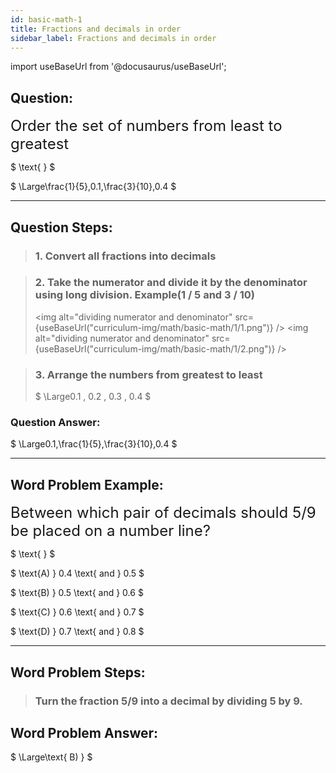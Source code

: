```yaml
---
id: basic-math-1
title: Fractions and decimals in order
sidebar_label: Fractions and decimals in order
---
```


import useBaseUrl from '@docusaurus/useBaseUrl';

## Question:

<font size="5">Order the set of numbers from least to greatest</font>

$
 \text{ }
$

$
\Large\frac{1}{5},0.1,\frac{3}{10},0.4
$

---

## Question Steps:

> ### 1. Convert all fractions into decimals

> ### 2. Take the numerator and divide it by the denominator using long division. Example(1 / 5 and 3 / 10)
>
> <img alt="dividing numerator and denominator" src={useBaseUrl("curriculum-img/math/basic-math/1/1.png")} />
> <img alt="dividing numerator and denominator" src={useBaseUrl("curriculum-img/math/basic-math/1/2.png")} />

> ### 3. Arrange the numbers from greatest to least
>
> $
\Large0.1 , 0.2 , 0.3 , 0.4
$

### Question Answer:

$
\Large0.1,\frac{1}{5},\frac{3}{10},0.4
$

---

## Word Problem Example:

<font size="5">Between which pair of decimals should 5/9 be placed on a number line?</font>

$
\text{ }
$

$
 \text{A) } 0.4 \text{ and } 0.5
$

$
\text{B) } 0.5 \text{ and } 0.6
$

$
\text{C) } 0.6 \text{ and } 0.7
$

$
\text{D) } 0.7 \text{ and } 0.8
$

---

## Word Problem Steps:

> ### Turn the fraction 5/9 into a decimal by dividing 5 by 9.

## Word Problem Answer:

$
 \Large\text{ B) }
$
